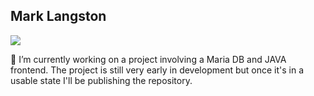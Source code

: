 ## Mark Langston

<a href="https://www.linkedin.com/in/-mark-langston">
    <img src="https://img.shields.io/badge/-Linkedin-blue?style=flat-square&logo=linkedin">
</a>


 🔭 I’m currently working on a project involving a Maria DB and JAVA frontend. The project is still very early in development but once it's in a usable state I'll be publishing the repository.
